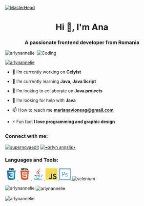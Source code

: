 [![MasterHead](https://developers.giphy.com/branch/master/static/api-512d36c09662682717108a38bbb5c57d.gif)](https://github.com/ArlynAnnelie)
<h1 align="center">Hi 👋, I'm Ana</h1>
<h3 align="center">A passionate frontend developer from Romania</h3>
<img align="right" alt="Coding" width="400" src="https://cdn.dribbble.com/users/1162077/screenshots/3848914/programmer.gif">


<p align="left"> <img src="https://komarev.com/ghpvc/?username=rishavchanda&label=Profile%20views&color=0e75b6&style=flat" alt="arlynannelie" /> </p>

<p align="left"> <a href="https://instagram.com/supernovaedit" target="blank"><img src="https://img.shields.io/badge/Instagram-E4405F?style=for-the-badge&logo=instagram&logoColor=white" alt="arlynannelie" /></a> </p>

- 🔭 I’m currently working on **Celyist**

- 🌱 I’m currently learning **Java, Java Script**

- 👯 I’m looking to collaborate on **Java projects**

- 🤝 I’m looking for help with **Java**

- 📫 How to reach me **marianavioneag@gmail.com**

- ⚡ Fun fact **I love programming and graphic design**

<h3 align="left">Connect with me:</h3>
<p align="left">
<a href="https://instagram.com/supernovaedit" target="blank"><img align="center" src="https://raw.githubusercontent.com/rahuldkjain/github-profile-readme-generator/master/src/images/icons/Social/instagram.svg" alt="supernovaedit" height="30" width="40" /></a>
<a href="https://www.youtube.com/c/•αrlγη aηηεliε•" target="blank"><img align="center" src="https://raw.githubusercontent.com/rahuldkjain/github-profile-readme-generator/master/src/images/icons/Social/youtube.svg" alt="•αrlγη aηηεliε•" height="30" width="40" /></a>
</p>

<h3 align="left">Languages and Tools:</h3>
<p align="left"> <a href="https://www.w3schools.com/css/" target="_blank" rel="noreferrer"> <img src="https://raw.githubusercontent.com/devicons/devicon/master/icons/css3/css3-original-wordmark.svg" alt="css3" width="40" height="40"/> </a> <a href="https://www.w3.org/html/" target="_blank" rel="noreferrer"> <img src="https://raw.githubusercontent.com/devicons/devicon/master/icons/html5/html5-original-wordmark.svg" alt="html5" width="40" height="40"/> </a> <a href="https://www.java.com" target="_blank" rel="noreferrer"> <img src="https://raw.githubusercontent.com/devicons/devicon/master/icons/java/java-original.svg" alt="java" width="40" height="40"/> </a> <a href="https://developer.mozilla.org/en-US/docs/Web/JavaScript" target="_blank" rel="noreferrer"> <img src="https://raw.githubusercontent.com/devicons/devicon/master/icons/javascript/javascript-original.svg" alt="javascript" width="40" height="40"/> </a> <a href="https://www.photoshop.com/en" target="_blank" rel="noreferrer"> <img src="https://raw.githubusercontent.com/devicons/devicon/master/icons/photoshop/photoshop-line.svg" alt="photoshop" width="40" height="40"/> </a><img src="https://raw.githubusercontent.com/detain/svg-logos/780f25886640cef088af994181646db2f6b1a3f8/svg/selenium-logo.svg" alt="selenium" width="40" height="40"/> </a> </p>

<p><img align="left" src="https://github-readme-stats.vercel.app/api/top-langs?username=arlynannelie&show_icons=true&locale=en&layout=compact" alt="arlynannelie" /></p>

<p>&nbsp;<img align="center" src="https://github-readme-stats.vercel.app/api?username=arlynannelie&show_icons=true&locale=en" alt="arlynannelie" /></p>

<p><img align="center" src="https://github-readme-streak-stats.herokuapp.com/?user=arlynannelie&" alt="arlynannelie" /></p>
